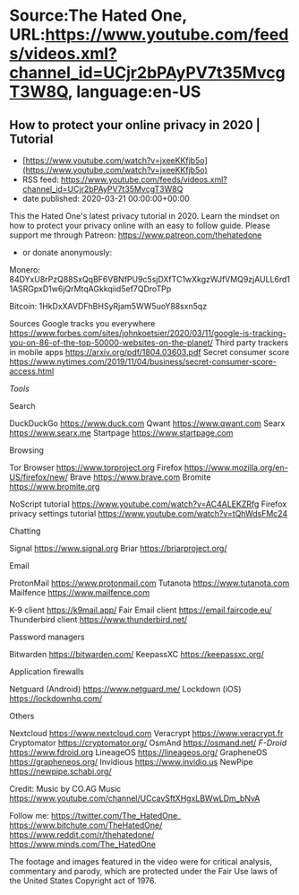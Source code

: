 # Source:The Hated One, URL:https://www.youtube.com/feeds/videos.xml?channel_id=UCjr2bPAyPV7t35MvcgT3W8Q, language:en-US

## How to protect your online privacy in 2020 | Tutorial
 - [https://www.youtube.com/watch?v=jxeeKKfjb5o](https://www.youtube.com/watch?v=jxeeKKfjb5o)
 - RSS feed: https://www.youtube.com/feeds/videos.xml?channel_id=UCjr2bPAyPV7t35MvcgT3W8Q
 - date published: 2020-03-21 00:00:00+00:00

This the Hated One's latest privacy tutorial in 2020. Learn the mindset on how to protect your privacy online with an easy to follow guide.
Please support me through Patreon: https://www.patreon.com/thehatedone 
- or donate anonymously:

Monero: 84DYxU8rPzQ88SxQqBF6VBNfPU9c5sjDXfTC1wXkgzWJfVMQ9zjAULL6rd11ASRGpxD1w6jQrMtqAGkkqiid5ef7QDroTPp

Bitcoin: 1HkDxXAVDFhBHSyRjam5WW5uoY88sxn5qz

Sources
Google tracks you everywhere  https://www.forbes.com/sites/johnkoetsier/2020/03/11/google-is-tracking-you-on-86-of-the-top-50000-websites-on-the-planet/
Third party trackers in mobile apps https://arxiv.org/pdf/1804.03603.pdf 
Secret consumer score https://www.nytimes.com/2019/11/04/business/secret-consumer-score-access.html 

*Tools*

Search

DuckDuckGo https://www.duck.com
Qwant https://www.qwant.com
Searx  https://www.searx.me
Startpage  https://www.startpage.com

Browsing

Tor Browser  https://www.torproject.org
Firefox https://www.mozilla.org/en-US/firefox/new/
Brave  https://www.brave.com
Bromite  https://www.bromite.org

NoScript tutorial https://www.youtube.com/watch?v=AC4ALEKZRfg
Firefox privacy settings tutorial https://www.youtube.com/watch?v=tQhWdsFMc24

Chatting

Signal https://www.signal.org
Briar https://briarproject.org/

Email

ProtonMail https://www.protonmail.com
Tutanota https://www.tutanota.com
Mailfence https://www.mailfence.com

K-9 client https://k9mail.app/
Fair Email client https://email.faircode.eu/
Thunderbird client https://www.thunderbird.net/

Password managers

Bitwarden https://bitwarden.com/
KeepassXC https://keepassxc.org/

Application firewalls

Netguard (Android) https://www.netguard.me/
Lockdown (iOS) https://lockdownhq.com/

Others

Nextcloud https://www.nextcloud.com
Veracrypt https://www.veracrypt.fr
Cryptomator https://cryptomator.org/
OsmAnd https://osmand.net/
*F-Droid* https://www.fdroid.org
LineageOS https://lineageos.org/
GrapheneOS https://grapheneos.org/
Invidious https://www.invidio.us
NewPipe https://newpipe.schabi.org/


Credit: Music by CO.AG Music https://www.youtube.com/channel/UCcavSftXHgxLBWwLDm_bNvA

Follow me:
https://twitter.com/The_HatedOne_
https://www.bitchute.com/TheHatedOne/
https://www.reddit.com/r/thehatedone/
https://www.minds.com/The_HatedOne

The footage and images featured in the video were for critical analysis, commentary and parody, which are protected under the Fair Use laws of the United States Copyright act of 1976.

